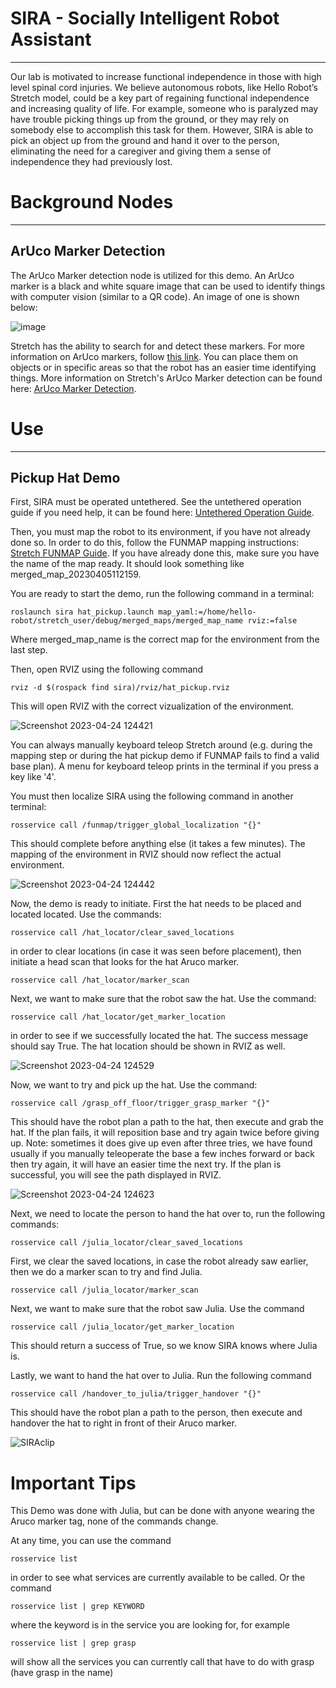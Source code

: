 # SIRA - Socially Intelligent Robot Assistant
--------------------------------
Our lab is motivated to increase functional independence in those with high level spinal cord injuries.  We believe autonomous robots, like Hello Robot’s Stretch model, could be a key part of regaining functional independence and increasing quality of life.  For example, someone who is paralyzed may have trouble picking things up from the ground, or they may rely on somebody else to accomplish this task for them.  However, SIRA is able to pick an object up from the ground and hand it over to the person, eliminating the need for a caregiver and giving them a sense of independence they had previously lost.

# Background Nodes
--------------------------------
## ArUco Marker Detection
The ArUco Marker detection node is utilized for this demo.  An ArUco marker is a black and white square image that can be used to identify things with computer vision (similar to a QR code).  An image of one is shown below: 

![image](https://user-images.githubusercontent.com/87331189/234057458-bbacafe4-9a56-442e-9ff3-80e2037acd54.png)

Stretch has the ability to search for and detect these markers.  For more information on ArUco markers, follow [this link](https://docs.opencv.org/4.x/d5/dae/tutorial_aruco_detection.html).  You can place them on objects or in specific areas so that the robot has an easier time identifying things.  More information on Stretch's ArUco Marker detection can be found here: [ArUco Marker Detection](https://docs.hello-robot.com/0.2/stretch-tutorials/ros1/aruco_marker_detection/).  

# Use
--------------------------------
## Pickup Hat Demo

First, SIRA must be operated untethered.  See the untethered operation guide if you need help, it can be found here: [Untethered Operation Guide](https://docs.hello-robot.com/0.2/stretch-tutorials/getting_started/untethered_operation/#ros-remote-master).

Then, you must map the robot to its environment, if you have not already done so.  In order to do this, follow the FUNMAP mapping instructions: [Stretch FUNMAP Guide](https://github.com/hello-robot/stretch_ros/tree/master/stretch_funmap).  If you have already done this, make sure you have the name of the map ready.  It should look something like merged_map_20230405112159.  

You are ready to start the demo, run the following command in a terminal: 
```
roslaunch sira hat_pickup.launch map_yaml:=/home/hello-robot/stretch_user/debug/merged_maps/merged_map_name rviz:=false 
```
Where merged_map_name is the correct map for the environment from the last step. 

Then, open RVIZ using the following command 
```
rviz -d $(rospack find sira)/rviz/hat_pickup.rviz 
```
This will open RVIZ with the correct vizualization of the environment.

![Screenshot 2023-04-24 124421](https://user-images.githubusercontent.com/87331189/234063502-dedeb7b7-2d21-462a-b7da-a01c4db7dfa4.png)

You can always manually keyboard teleop Stretch around (e.g. during the mapping step or during the hat pickup demo if FUNMAP fails to find a valid base plan). A menu for keyboard teleop prints in the terminal if you press a key like '4'. 

You must then localize SIRA using the following command in another terminal: 
```
rosservice call /funmap/trigger_global_localization "{}" 
```
This should complete before anything else (it takes a few minutes).  The mapping of the environment in RVIZ should now reflect the actual environment.

![Screenshot 2023-04-24 124442](https://user-images.githubusercontent.com/87331189/234063830-ba259a14-fe5a-4b66-bc49-6ed5584cca14.png)

Now, the demo is ready to initiate.  First the hat needs to be placed and located located.  Use the commands: 
```
rosservice call /hat_locator/clear_saved_locations 
``` 
in order to clear locations (in case it was seen before placement), then initiate a head scan that looks for the hat Aruco marker.   
```
rosservice call /hat_locator/marker_scan
```

Next, we want to make sure that the robot saw the hat.  Use the command: 
```
rosservice call /hat_locator/get_marker_location 
```
in order to see if we successfully located the hat.  The success message should say True. The hat location should be shown in RVIZ as well.

![Screenshot 2023-04-24 124529](https://user-images.githubusercontent.com/87331189/234064283-86e85463-ddd8-4707-8584-195317e7352e.png)

Now, we want to try and pick up the hat.  Use the command: 
```
rosservice call /grasp_off_floor/trigger_grasp_marker "{}" 
```
This should have the robot plan a path to the hat, then execute and grab the hat.  If the plan fails, it will reposition base and try again twice before giving up.  Note: sometimes it does give up even after three tries, we have found usually if you manually teleoperate the base a few inches forward or back then try again, it will have an easier time the next try.  If the plan is successful, you will see the path displayed in RVIZ.

![Screenshot 2023-04-24 124623](https://user-images.githubusercontent.com/87331189/234064412-be6fc235-5b91-4577-badb-2bdf59b3080b.png)

Next, we need to locate the person to hand the hat over to, run the following commands: 
```
rosservice call /julia_locator/clear_saved_locations 
```
First, we clear the saved locations, in case the robot already saw earlier, then we do a marker scan to try and find Julia. 
```
rosservice call /julia_locator/marker_scan 
```

Next, we want to make sure that the robot saw Julia.  Use the command
```
rosservice call /julia_locator/get_marker_location 
```
This should return a success of True, so we know SIRA knows where Julia is. 

Lastly, we want to hand the hat over to Julia.  Run the following command
```
rosservice call /handover_to_julia/trigger_handover "{}" 
```
This should have the robot plan a path to the person, then execute and handover the hat to right in front of their Aruco marker. 

![SIRAclip](https://user-images.githubusercontent.com/87331189/234917651-70ea36c7-07f6-4308-ba4f-f4f40d741313.png)

# Important Tips

This Demo was done with Julia, but can be done with anyone wearing the Aruco marker tag, none of the commands change. 

At any time, you can use the command 
```
rosservice list 
```
in order to see what services are currently available to be called. Or the command 
```
rosservice list | grep KEYWORD 
```
where the keyword is in the service you are looking for, for example 
```
rosservice list | grep grasp 
```
will show all the services you can currently call that have to do with grasp (have grasp in the name) 

